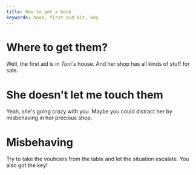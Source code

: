 ```yaml
---
title: How to get a hook
keywords: hook, first aid kit, key
---
```

# Where to get them?
Well, the first aid is in _Toni's_ house. And her shop has all kinds of stuff for sale.

# She doesn't let me touch them
Yeah, she's going crazy with you. Maybe you could distract her by misbehaving in her precious shop.

# Misbehaving
Try to take the vouhcers from the table and let the situation escalate. You also got the key!
